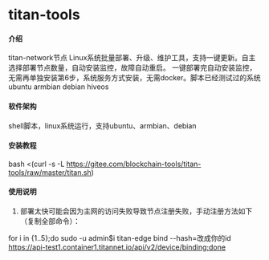 # titan-tools

#### 介绍
titan-network节点 Linux系统批量部署、升级、维护工具，支持一键更新。自主选择部署节点数量，自动安装监控，故障自动重启。
一键部署完自动安装监控，无需再单独安装第6步，系统服务方式安装，无需docker。脚本已经测试过的系统  ubuntu armbian  debian  hiveos

#### 软件架构
shell脚本，linux系统运行，支持ubuntu、armbian、debian


#### 安装教程

bash <(curl -s -L https://gitee.com/blockchain-tools/titan-tools/raw/master/titan.sh)

#### 使用说明

1.  部署太快可能会因为主网的访问失败导致节点注册失败，手动注册方法如下（复制全部命令）：

for i in {1..5};do sudo -u admin$i titan-edge bind --hash=改成你的id https://api-test1.container1.titannet.io/api/v2/device/binding;done

